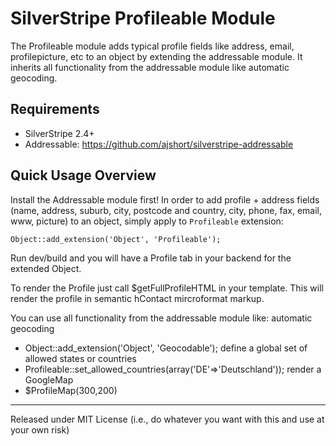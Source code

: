 SilverStripe Profileable Module
===============================

The Profileable module adds typical profile fields like address, email, profilepicture, etc to an object by extending the addressable module.
It inherits all functionality from the addressable module like automatic geocoding.

Requirements
------------
*  SilverStripe 2.4+
*  Addressable: https://github.com/ajshort/silverstripe-addressable

Quick Usage Overview
--------------------
Install the Addressable module first!
In order to add profile + address fields (name, address, suburb, city, postcode and
country, city, phone, fax, email, www, picture) to an object, simply apply to `Profileable` extension:

    Object::add_extension('Object', 'Profileable');

Run dev/build and you will have a Profile tab in your backend for the extended Object.

To render the Profile just call $getFullProfileHTML in your template.
This will render the profile in semantic hContact mircroformat markup.

You can use all functionality from the addressable module like:
automatic geocoding
*  Object::add_extension('Object', 'Geocodable');
define a global set of allowed states or countries
*  Profileable::set_allowed_countries(array('DE'=>'Deutschland'));
render a GoogleMap
*  $ProfileMap(300,200)


--------------------------------------------------------------------
Released under 
MIT License
(i.e., do whatever you want with this and use at your own risk)
